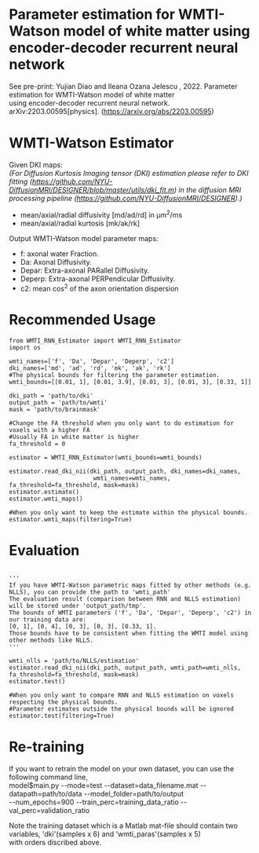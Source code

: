 # Parameter estimation for WMTI-Watson model of white matter using encoder-decoder recurrent neural network
See pre-print: Yujian Diao and Ileana Ozana Jelescu , 2022. Parameter estimation for WMTI-Watson model of white matter  
using encoder-decoder recurrent neural network. arXiv:2203.00595[physics]. (https://arxiv.org/abs/2203.00595)


# WMTI-Watson Estimator

Given DKI maps:  
*(For Diffusion Kurtosis Imaging tensor (DKI) estimation please refer to DKI fitting (https://github.com/NYU-DiffusionMRI/DESIGNER/blob/master/utils/dki_fit.m) in the diffusion 
MRI processing pipeline (https://github.com/NYU-DiffusionMRI/DESIGNER).)*
  - mean/axial/radial diffusivity [md/ad/rd] in μm<sup>2</sup>/ms 
  - mean/axial/radial kurtosis [mk/ak/rk] 

Output WMTI-Watson model parameter maps:  
  - f: axonal water Fraction.  
  - Da: Axonal Diffusivity.  
  - Depar: Extra-axonal PARallel Diffusivity.  
  - Deperp: Extra-axonal PERPendicular Diffusivity.  
  - c2: mean cos<sup>2</sup> of the axon orientation dispersion
  
# Recommended Usage
```
from WMTI_RNN_Estimator import WMTI_RNN_Estimator
import os

wmti_names=['f', 'Da', 'Depar', 'Deperp', 'c2']  
dki_names=['md', 'ad', 'rd', 'mk', 'ak', 'rk']  
#The physical bounds for filtering the parameter estimation.
wmti_bounds=[[0.01, 1], [0.01, 3.9], [0.01, 3], [0.01, 3], [0.33, 1]]

dki_path = 'path/to/dki'
output_path = 'path/to/wmti'
mask = 'path/to/brainmask'

#Change the FA threshold when you only want to do estimation for voxels with a higher FA  
#Usually FA in white matter is higher
fa_threshold = 0

estimator = WMTI_RNN_Estimator(wmti_bounds=wmti_bounds)

estimator.read_dki_nii(dki_path, output_path, dki_names=dki_names, 
                        wmti_names=wmti_names, fa_threshold=fa_threshold, mask=mask)
estimator.estimate()
estimator.wmti_maps()

#When you only want to keep the estimate within the physical bounds.
estimator.wmti_maps(filtering=True)
```
# Evaluation
```

'''
If you have WMTI-Watson parametric maps fitted by other methods (e.g. NLLS), you can provide the path to 'wmti_path'  
The evaluation result (comparison between RNN and NLLS estimation) will be stored under 'output_path/tmp'. 
The bounds of WMTI parameters ('f', 'Da', 'Depar', 'Deperp', 'c2') in our training data are:   
[0, 1], [0, 4], [0, 3], [0, 3], [0.33, 1].    
Those bounds have to be consistent when fitting the WMTI model using other methods like NLLS.
'''

wmti_nlls = 'path/to/NLLS/estimation'
estimator.read_dki_nii(dki_path, output_path, wmti_path=wmti_nlls, fa_threshold=fa_threshold, mask=mask) 
estimator.test()    

#When you only want to compare RNN and NLLS estimation on voxels respecting the physical bounds.
#Parameter estimates outside the physical bounds will be ignored
estimator.test(filtering=True) 
```
# Re-training
If you want to retrain the model on your own dataset, you can use the following command line,  
model$main.py --mode=test --dataset=data_filename.mat --datapath=path/to/data --model_folder=path/to/output  
--num_epochs=900 --train_perc=training_data_ratio --val_perc=validation_ratio  
  
Note the training dataset which is a Matlab mat-file should contain two variables, 'dki'(samples x 6) and 'wmti_paras'(samples x 5)  
with orders discribed above.

